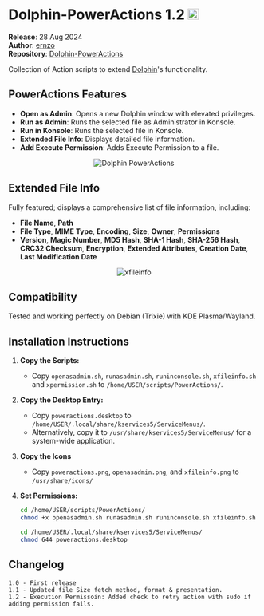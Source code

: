 # Dolphin-PowerActions 1.2 <img src="https://i.imgur.com/Wg1A3Xp.png" alt="Dolphin PowerActions" width="22" height="22">

**Release**: 28 Aug 2024  
**Author**: [ernzo](https://github.com/ernzo)  
**Repository**: [Dolphin-PowerActions](https://github.com/ernzo/Dolphin-PowerActions)

Collection of Action scripts to extend [Dolphin](https://github.com/KDE/dolphin)'s functionality.

## PowerActions Features

- **Open as Admin**: Opens a new Dolphin window with elevated privileges.
- **Run as Admin**: Runs the selected file as Administrator in Konsole.
- **Run in Konsole**: Runs the selected file in Konsole.
- **Extended File Info**: Displays detailed file information.
- **Add Execute Permission**: Adds Execute Permission to a file.

<p align="center">
  <img src="https://i.imgur.com/lLXSffR.png" alt="Dolphin PowerActions">
</p>

## Extended File Info

Fully featured; displays a comprehensive list of file information, including:

- **File Name**, **Path**
- **File Type**, **MIME Type**, **Encoding**, **Size**, **Owner**, **Permissions**
- **Version**, **Magic Number**, **MD5 Hash**, **SHA-1 Hash**, **SHA-256 Hash**, **CRC32 Checksum**, **Encryption**, **Extended Attributes**, **Creation Date**, **Last Modification Date**

<p align="center">
  <img src="https://i.imgur.com/2gt1GaP.png" alt="xfileinfo">
</p>

## Compatibility

Tested and working perfectly on Debian (Trixie) with KDE Plasma/Wayland.

## Installation Instructions

1. **Copy the Scripts:**
   - Copy `openasadmin.sh`, `runasadmin.sh`, `runinconsole.sh`, `xfileinfo.sh` and `xpermission.sh` to `/home/USER/scripts/PowerActions/`.

2. **Copy the Desktop Entry:**
   - Copy `poweractions.desktop` to `/home/USER/.local/share/kservices5/ServiceMenus/`.
   - Alternatively, copy it to `/usr/share/kservices5/ServiceMenus/` for a system-wide application.

3. **Copy the Icons**
   - Copy `poweractions.png`, `openasadmin.png`, and `xfileinfo.png` to `/usr/share/icons/`

3. **Set Permissions:**
   ```bash
   cd /home/USER/scripts/PowerActions/
   chmod +x openasadmin.sh runasadmin.sh runinconsole.sh xfileinfo.sh xpermission.sh

   cd /home/USER/.local/share/kservices5/ServiceMenus/
   chmod 644 poweractions.desktop

Changelog
-----------
	1.0 - First release
 	1.1 - Updated file Size fetch method, format & presentation.
  	1.2 - Execution Permissoin: Added check to retry action with sudo if adding permission fails.
